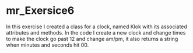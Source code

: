 mr_Exersice6
============

In this exercise I created a class for a clock, named Klok with its associated attributes and methods. In the code I create a new clock and change times to make the clock go past 12 and change am/pm, it also returns a string when minutes and seconds hit 00.
